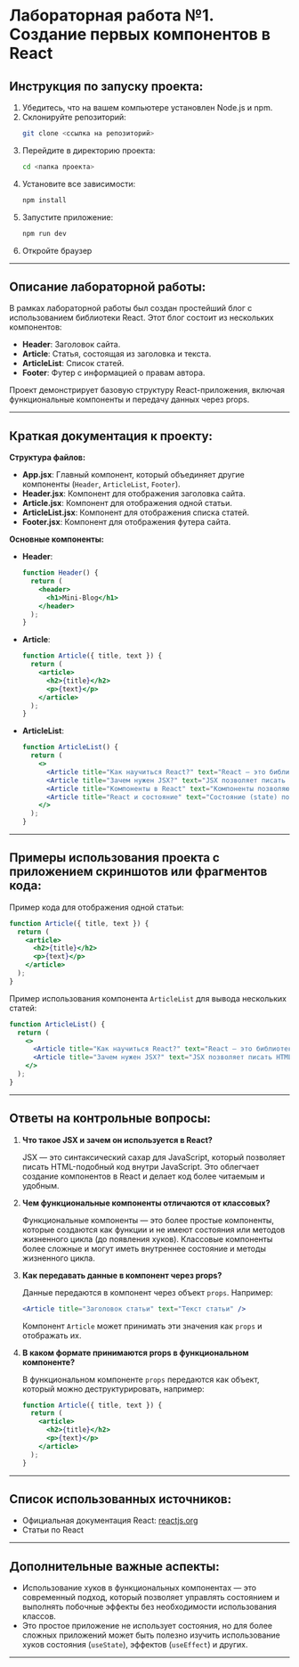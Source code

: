 # **Лабораторная работа №1. Создание первых компонентов в React**

## **Инструкция по запуску проекта:**

1. Убедитесь, что на вашем компьютере установлен Node.js и npm.
2. Склонируйте репозиторий:
   ```bash
   git clone <ссылка на репозиторий>
   ```
3. Перейдите в директорию проекта:
   ```bash
   cd <папка проекта>
   ```
4. Установите все зависимости:
   ```bash
   npm install
   ```
5. Запустите приложение:
   ```bash
   npm run dev
   ```
6. Откройте браузер
   
---

## **Описание лабораторной работы:**

В рамках лабораторной работы был создан простейший блог с использованием библиотеки React. Этот блог состоит из нескольких компонентов:
- **Header**: Заголовок сайта.
- **Article**: Статья, состоящая из заголовка и текста.
- **ArticleList**: Список статей.
- **Footer**: Футер с информацией о правам автора.

Проект демонстрирует базовую структуру React-приложения, включая функциональные компоненты и передачу данных через props.

---

## **Краткая документация к проекту:**

**Структура файлов:**
- **App.jsx**: Главный компонент, который объединяет другие компоненты (`Header`, `ArticleList`, `Footer`).
- **Header.jsx**: Компонент для отображения заголовка сайта.
- **Article.jsx**: Компонент для отображения одной статьи.
- **ArticleList.jsx**: Компонент для отображения списка статей.
- **Footer.jsx**: Компонент для отображения футера сайта.

**Основные компоненты:**
- **Header**:
  ```jsx
  function Header() {
    return (
      <header>
        <h1>Mini-Blog</h1>
      </header>
    );
  }
  ```

- **Article**:
  ```jsx
  function Article({ title, text }) {
    return (
      <article>
        <h2>{title}</h2>
        <p>{text}</p>
      </article>
    );
  }
  ```

- **ArticleList**:
  ```jsx
  function ArticleList() {
    return (
      <>
        <Article title="Как научиться React?" text="React — это библиотека для создания интерфейсов..." />
        <Article title="Зачем нужен JSX?" text="JSX позволяет писать HTML внутри JavaScript..." />
        <Article title="Компоненты в React" text="Компоненты позволяют переиспользовать код..." />
        <Article title="React и состояние" text="Состояние (state) позволяет компонентам хранить данные..."/>
      </>
    );
  }
  ```

---

## **Примеры использования проекта с приложением скриншотов или фрагментов кода:**

Пример кода для отображения одной статьи:

```jsx
function Article({ title, text }) {
  return (
    <article>
      <h2>{title}</h2>
      <p>{text}</p>
    </article>
  );
}
```

Пример использования компонента `ArticleList` для вывода нескольких статей:

```jsx
function ArticleList() {
  return (
    <>
      <Article title="Как научиться React?" text="React — это библиотека для создания интерфейсов..." />
      <Article title="Зачем нужен JSX?" text="JSX позволяет писать HTML внутри JavaScript..." />
    </>
  );
}
```

---

## **Ответы на контрольные вопросы:**

1. **Что такое JSX и зачем он используется в React?**

   JSX — это синтаксический сахар для JavaScript, который позволяет писать HTML-подобный код внутри JavaScript. Это облегчает создание компонентов в React и делает код более читаемым и удобным.

2. **Чем функциональные компоненты отличаются от классовых?**

   Функциональные компоненты — это более простые компоненты, которые создаются как функции и не имеют состояния или методов жизненного цикла (до появления хуков). Классовые компоненты более сложные и могут иметь внутреннее состояние и методы жизненного цикла.

3. **Как передавать данные в компонент через props?**

   Данные передаются в компонент через объект `props`. Например:
   ```jsx
   <Article title="Заголовок статьи" text="Текст статьи" />
   ```
   Компонент `Article` может принимать эти значения как `props` и отображать их.

4. **В каком формате принимаются props в функциональном компоненте?**

   В функциональном компоненте `props` передаются как объект, который можно деструктурировать, например:
   ```jsx
   function Article({ title, text }) {
     return (
       <article>
         <h2>{title}</h2>
         <p>{text}</p>
       </article>
     );
   }
   ```

---

## **Список использованных источников:**
- Официальная документация React: [reactjs.org](https://reactjs.org/)
- Статьи по React

---

## **Дополнительные важные аспекты:**

- Использование хуков в функциональных компонентах — это современный подход, который позволяет управлять состоянием и выполнять побочные эффекты без необходимости использования классов.
- Это простое приложение не использует состояния, но для более сложных приложений может быть полезно изучить использование хуков состояния (`useState`), эффектов (`useEffect`) и других.

---
